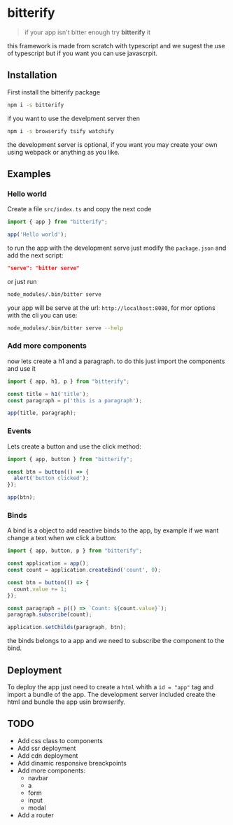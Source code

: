 # bitterify

> if your app isn't bitter enough try **bitterify** it

this framework is made from scratch with typescript and we sugest the use of
typescript but if you want you can use javascrpit.

## Installation

First install the bitterify package

``` sh
npm i -s bitterify
```

if you want to use the develpment server then

``` sh
npm i -s browserify tsify watchify
```

the development server is optional,
if you want you may create your own using webpack or anything as you like.

## Examples

### Hello world

Create a file `src/index.ts` and copy the next code

``` ts
import { app } from "bitterify";

app('Hello world');
```

to run the app with the development serve just modify the `package.json`
and add the next script:

``` json
"serve": "bitter serve"
```

or just run

``` sh
node_modules/.bin/bitter serve
```

your app will be serve at the url: `http://localhost:8080`, for mor options
with the cli you can use:

``` sh
node_modules/.bin/bitter serve --help
```

### Add more components

now lets create a h1 and a paragraph.
to do this just import the components and use it

``` ts
import { app, h1, p } from "bitterify";

const title = h1('title');
const paragraph = p('this is a paragraph');

app(title, paragraph);
```

### Events

Lets create a button and use the click method:

``` ts
import { app, button } from "bitterify";

const btn = button(() => {
  alert('button clicked');
});

app(btn);
```

### Binds

A bind is a object to add reactive binds to the app,
by example if we want change a text when we click a button:

``` ts
import { app, button, p } from "bitterify";

const application = app();
const count = application.createBind('count', 0);

const btn = button(() => {
  count.value += 1;
});

const paragraph = p(() => `Count: ${count.value}`);
paragraph.subscribe(count);

application.setChilds(paragraph, btn);
```

the binds belongs to a app and we need to subscribe the component to the bind.

## Deployment

To deploy the app just need to create a `html` whith a `id = "app"`
tag and import a bundle of the app.
The development server included create the html and bundle the app usin browserify.

## TODO

- Add css class to components
- Add ssr deployment
- Add cdn deployment
- Add dinamic responsive breackpoints
- Add more components:
  - navbar
  - a
  - form
  - input
  - modal
- Add a router
